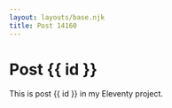 ```yaml
---
layout: layouts/base.njk
title: Post 14160
---
```


# Post {{ id }}

This is post {{ id }} in my Eleventy project.

